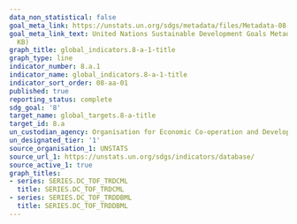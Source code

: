 ```yaml
---
data_non_statistical: false
goal_meta_link: https://unstats.un.org/sdgs/metadata/files/Metadata-08-0A-01.pdf
goal_meta_link_text: United Nations Sustainable Development Goals Metadata (PDF 208
  KB)
graph_title: global_indicators.8-a-1-title
graph_type: line
indicator_number: 8.a.1
indicator_name: global_indicators.8-a-1-title
indicator_sort_order: 08-aa-01
published: true
reporting_status: complete
sdg_goal: '8'
target_name: global_targets.8-a-title
target_id: 8.a
un_custodian_agency: Organisation for Economic Co-operation and Development (OECD)
un_designated_tier: '1'
source_organisation_1: UNSTATS
source_url_1: https://unstats.un.org/sdgs/indicators/database/
source_active_1: true
graph_titles:
- series: SERIES.DC_TOF_TRDCML
  title: SERIES.DC_TOF_TRDCML
- series: SERIES.DC_TOF_TRDDBML
  title: SERIES.DC_TOF_TRDDBML
---
```

